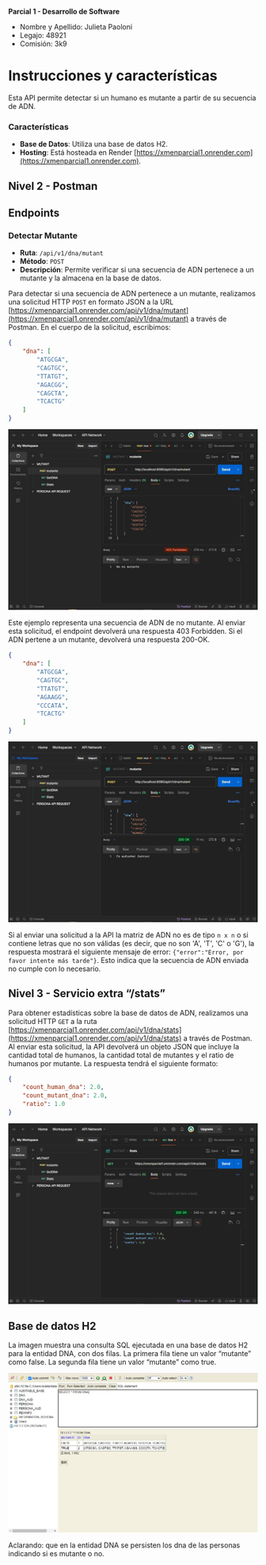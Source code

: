 **Parcial 1 - Desarrollo de Software**

- Nombre y Apellido: Julieta Paoloni
- Legajo: 48921
- Comisión: 3k9

# Instrucciones y características

Esta API permite detectar si un humano es mutante a partir de su secuencia de ADN.

### Características
- **Base de Datos**: Utiliza una base de datos H2.
- **Hosting**: Está hosteada en Render [https://xmenparcial1.onrender.com](https://xmenparcial1.onrender.com).
  
## Nivel 2 - Postman
## Endpoints

### Detectar Mutante
- **Ruta**: `/api/v1/dna/mutant`
- **Método**: `POST`
- **Descripción**: Permite verificar si una secuencia de ADN pertenece a un mutante y la almacena en la base de datos.

Para detectar si una secuencia de ADN pertenece a un mutante, realizamos una solicitud HTTP `POST` en formato JSON a la URL [https://xmenparcial1.onrender.com/api/v1/dna/mutant](https://xmenparcial1.onrender.com/api/v1/dna/mutant) a través de Postman. En el cuerpo de la solicitud, escribimos:

```json
{
    "dna": [
        "ATGCGA",
        "CAGTGC",
        "TTATGT",
        "AGACGG",
        "CAGCTA",
        "TCACTG"
    ]
}
```
 ![Postman](https://github.com/JulietaPaoloni/XMENS/blob/main/postman%20400.jfif)
 
Este ejemplo representa una secuencia de ADN de no mutante. Al enviar esta solicitud, el endpoint devolverá una respuesta 403 Forbidden. Si el ADN pertene a un mutante, devolverá una respuesta 200-OK.
```json
{
    "dna": [
        "ATGCGA",
        "CAGTGC",
        "TTATGT",
        "AGAAGG",
        "CCCATA",
        "TCACTG"
    ]
}
```
 ![Postman](https://github.com/JulietaPaoloni/XMENS/blob/main/postman%20200.jpeg)

Si al enviar una solicitud a la API la matriz de ADN no es de tipo `n x n` o si contiene letras que no son válidas (es decir, que no son 'A', 'T', 'C' o 'G'), la respuesta mostrará el siguiente mensaje de error: `{"error":"Error, por favor intente más tarde"}`.
Esto indica que la secuencia de ADN enviada no cumple con lo necesario.


## Nivel 3 - Servicio extra “/stats” 
Para obtener estadísticas sobre la base de datos de ADN, realizamos una solicitud HTTP `GET` a la ruta [https://xmenparcial1.onrender.com/api/v1/dna/stats](https://xmenparcial1.onrender.com/api/v1/dna/stats) a través de Postman. Al enviar esta solicitud, la API devolverá un objeto JSON que incluye la cantidad total de humanos, la cantidad total de mutantes y el ratio de humanos por mutante. La respuesta tendrá el siguiente formato:

```json
{
    "count_human_dna": 2.0,
    "count_mutant_dna": 2.0,
    "ratio": 1.0
}
```

![Postman](https://github.com/JulietaPaoloni/XMENS/blob/main/stats.PNG)

## Base de datos H2

La imagen muestra una consulta SQL ejecutada en una base de datos H2 para la entidad DNA,
con dos filas. La primera fila tiene un valor “mutante” como false. La segunda fila tiene un valor “mutante” como true.

![H2](https://github.com/JulietaPaoloni/XMENS/blob/main/h2.jfif)

Aclarando: que en la entidad DNA se persisten los dna de las personas indicando si es mutante o no.














 
